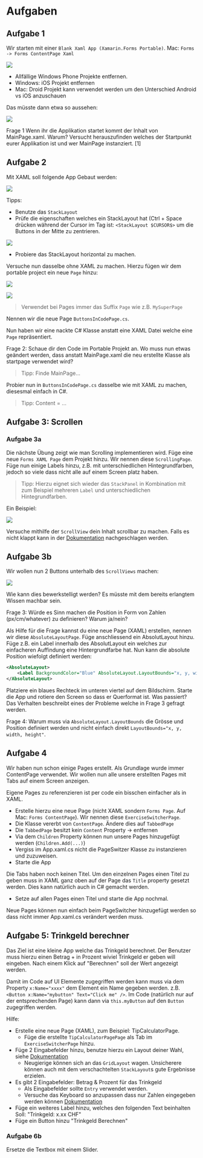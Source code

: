 # Aufgaben

## Aufgabe 1
Wir starten mit einer `Blank Xaml App (Xamarin.Forms Portable)`. Mac: `Forms -> Forms ContentPage Xaml`

![](https://raw.githubusercontent.com/Zuehlke/fhnw-xamarin-workshop/master/Day%202/images/BlankAppTemplate.png)

* Allfällige Windows Phone Projekte entfernen. 
* Windows: iOS Projekt entfernen
* Mac: Droid Projekt kann verwendet werden um den Unterschied Android vs iOS anzuschauen

Das müsste dann etwa so aussehen:

![](https://raw.githubusercontent.com/Zuehlke/fhnw-xamarin-workshop/master/Day%202/images/SolutionExplorer.png)

Frage 1
Wenn ihr die Applikation startet kommt der Inhalt von MainPage.xaml. Warum? Versucht herauszufinden welches der Startpunkt eurer Applikation ist und wer MainPage instanziert. [1]

## Aufgabe 2

Mit XAML soll folgende App Gebaut werden:

![](https://raw.githubusercontent.com/Zuehlke/fhnw-xamarin-workshop/master/Day%202/images/Aufgabe2.png)

Tipps:
* Benutze das `StackLayout`
* Prüfe die eigenschaften welches ein StackLayout hat (Ctrl + Space drücken während der Cursor im Tag ist: `<StackLayout $CURSOR$>` um die Buttons in der Mitte zu zentrieren.

![](https://raw.githubusercontent.com/Zuehlke/fhnw-xamarin-workshop/master/Day%202/images/intellisense.png)

* Probiere das StackLayout horizontal zu machen.

Versuche nun dasselbe ohne XAML zu machen. Hierzu fügen wir dem portable project ein neue `Page` hinzu: 

![](https://raw.githubusercontent.com/Zuehlke/fhnw-xamarin-workshop/master/Day%202/images/AddNewFormsPage1.png)

![](https://raw.githubusercontent.com/Zuehlke/fhnw-xamarin-workshop/master/Day%202/images/AddNewFormsPage2.png)

> Verwendet bei Pages immer das Suffix `Page` wie z.B. `MySuperPage`

Nennen wir die neue Page `ButtonsInCodePage.cs`.

Nun haben wir eine nackte C# Klasse anstatt eine XAML Datei welche eine `Page` repräsentiert.

Frage 2:
Schaue dir den Code im Portable Projekt an. Wo muss nun etwas geändert werden, dass anstatt MainPage.xaml die neu erstellte Klasse als startpage verwendet wird?

> Tipp: Finde MainPage...

Probier nun in `ButtonsInCodePage.cs` dasselbe wie mit XAML zu machen, diesesmal einfach in C#.

> Tipp: Content = ...

## Aufgabe 3: Scrollen
### Aufgabe 3a
Die nächste Übung zeigt wie man Scrolling implementieren wird. Füge eine neue `Forms XAML Page` dem Projekt hinzu. Wir nennen diese `ScrollingPage`. Füge nun einige Labels hinzu, z.B. mit unterschiedlichen Hintegrundfarben, jedoch so viele dass nicht alle auf einem Screen platz haben. 

> Tipp: Hierzu eignet sich wieder das `StackPanel` in Kombination mit zum Beispiel mehreren `Label` und unterschiedlichen Hintegrundfarben.

Ein Beispiel:

![](https://raw.githubusercontent.com/Zuehlke/fhnw-xamarin-workshop/master/Day%202/images/Aufgabe3Beispiel.png)

Versuche mithilfe der `ScrollView` dein Inhalt scrollbar zu machen. Falls es nicht klappt kann in der [Dokumentation](https://developer.xamarin.com/guides/xamarin-forms/user-interface/layouts/scroll-view/) nachgeschlagen werden.

## Aufgabe 3b
Wir wollen nun 2 Buttons unterhalb des `ScrollViews` machen:

![](https://raw.githubusercontent.com/Zuehlke/fhnw-xamarin-workshop/master/Day%202/images/Aufgabe3b.png)

Wie kann dies bewerkstelligt werden? Es müsste mit dem bereits erlangtem Wissen machbar sein.

Frage 3:
Würde es Sinn machen die Position in Form von Zahlen (px/cm/whatever) zu definieren? Warum ja/nein?

Als Hilfe für die Frage kannst du eine neue Page (XAML) erstellen, nennen wir diese `AbsoluteLayoutPage`. Füge anschliessend ein AbsolutLayout hinzu. Füge z.B. ein Label innerhalb des AbsolutLayout ein welches zur einfacheren Auffindung eine Hintergrundfarbe hat. Nun kann die absolute Position wiefolgt definiert werden:

```xml
<AbsoluteLayout>
    <Label BackgroundColor="Blue" AbsoluteLayout.LayoutBounds="x, y, width, height"></Label>
</AbsoluteLayout>
```

Platziere ein blaues Rechteck im unteren viertel auf dem Bildschirm. Starte die App und rotiere den Screen so dass er Querformat ist. Was passiert? Das Verhalten beschreibt eines der Probleme welche in Frage 3 gefragt werden.

Frage 4: 
Warum muss via `AbsoluteLayout.LayoutBounds` die Grösse und Position definiert werden und nicht einfach direkt `LayoutBounds="x, y, width, height"`.


## Aufgabe 4
Wir haben nun schon einige Pages erstellt. Als Grundlage wurde immer ContentPage verwendet. Wir wollen nun alle unsere erstellten Pages mit Tabs auf einem Screen anzeigen.

Eigene Pages zu referenzieren ist per code ein bisschen einfacher als in XAML.

* Erstelle hierzu eine neue Page (nicht XAML sondern `Forms Page`. Auf Mac: `Forms ContentPage`). Wir nennen diese `ExerciseSwitcherPage`.
* Die Klasse vererbt von `ContentPage`. Ändere dies auf `TabbedPage`
* Die `TabbedPage` besitzt kein `Content` Property -> entfernen
* Via dem `Children` Property können nun unsere Pages hinzugefügt werden (`Children.Add(...)`)
* Vergiss im App.xaml.cs nicht die PageSwitzer Klasse zu instanzieren und zuzuweisen.
* Starte die App

Die Tabs haben noch keinen Titel. Um den einzelnen Pages einen Titel zu geben muss in XAML ganz oben auf der Page das `Title` property gesetzt werden. Dies kann natürlich auch in C# gemacht werden.

* Setze auf allen Pages einen Titel und starte die App nochmal.

Neue Pages können nun einfach beim PageSwitcher hinzugefügt werden so dass nicht immer App.xaml.cs verändert werden muss.

## Aufgabe 5: Trinkgeld berechner
Das Ziel ist eine kleine App welche das Trinkgeld berechnet. Der Benutzer muss hierzu einen Betrag + in Prozent wiviel Trinkgeld er geben will eingeben. Nach einem Klick auf "Berechnen" soll der Wert angezeigt werden.

Damit  im Code auf UI Elemente zugegriffen werden kann muss via dem Property `x:Name="xxxx"` dem Element ein Name gegeben werden. z.B. `<Button x:Name="mybutton" Text="Click me" />`. Im Code (natürlich nur auf der entsprechenden Page) kann dann via `this.myButton` auf den `Button` zugegriffen werden.

Hilfe:
* Erstelle eine neue Page (XAML), zum Beispiel: TipCalculatorPage.
  * Füge die erstellte `TipCalculatorPagePage` als Tab im `ExerciseSwitcherPage` hinzu.
* Füge 2 Eingabefelder hinzu, benutze hierzu ein Layout deiner Wahl, siehe [Dokumentation](https://developer.xamarin.com/guides/xamarin-forms/user-interface/controls/layouts/)
  * Neugierige können sich an das `GridLayout` wagen. Unsicherere können auch mit dem verschachtelten `StackLayout`s gute Ergebnisse erzielen.
* Es gibt 2 Eingabefelder: Betrag & Prozent für das Trinkgeld
  * Als Eingabefelder sollte `Entry` verwendet werden.
  * Versuche das Keyboard so anzupassen dass nur Zahlen eingegeben werden können [Dokumentation](https://developer.xamarin.com/guides/xamarin-forms/user-interface/text/entry/)
* Füge ein weiteres Label hinzu, welches den folgenden Text beinhalten Soll: "Trinkgeld: x.xx CHF"
* Füge ein Button hinzu "Trinkgeld Berechnen"

### Aufgabe 6b
Ersetze die Textbox mit einem Slider.